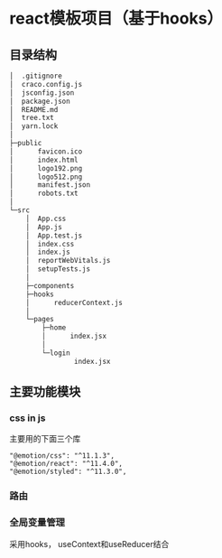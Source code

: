 # react模板项目（基于hooks）

## 目录结构

```txt
│  .gitignore
│  craco.config.js
│  jsconfig.json
│  package.json
│  README.md
│  tree.txt
│  yarn.lock
│  
├─public
│      favicon.ico
│      index.html
│      logo192.png
│      logo512.png
│      manifest.json
│      robots.txt
│      
└─src
    │  App.css
    │  App.js
    │  App.test.js
    │  index.css
    │  index.js
    │  reportWebVitals.js
    │  setupTests.js
    │  
    ├─components
    ├─hooks
    │      reducerContext.js
    │      
    └─pages
        ├─home
        │      index.jsx
        │      
        └─login
                index.jsx
```

## 主要功能模块

### css in js

主要用的下面三个库

```shell
"@emotion/css": "^11.1.3",
"@emotion/react": "^11.4.0",
"@emotion/styled": "^11.3.0",
```

### 路由

### 全局变量管理

采用hooks， useContext和useReducer结合
